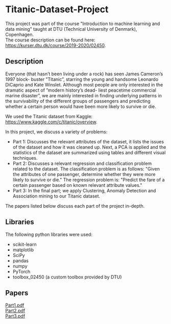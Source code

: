 # Titanic-Dataset-Project
This project was part of the course "Introduction to machine learning and data mining" taught at DTU (Technical University of Denmark), Copenhagen.
<br /> The course description can be found here: https://kurser.dtu.dk/course/2019-2020/02450.

## Description
Everyone (that hasn’t been living under a rock) has seen James Cameron’s 1997 block- buster ”Titanic”, starring the young and handsome Leonardo DiCaprio and Kate Winslet. Although most people are only interested in the dramatic aspect of ”modern history’s dead- liest peacetime commercial marine disaster”, we are mainly interested in finding underlying patterns in the survivability of the different groups of passengers and predicting whether a certain person would have been more likely to survive or die.

We used the Titanic dataset from Kaggle: https://www.kaggle.com/c/titanic/overview.

In this project, we discuss a variety of problems:
* Part 1: Discusses the relevant attributes of the dataset, it lists the issues of the dataset and how it was cleaned up. Next, a PCA is applied and the statistics of the dataset are summarized using tables and different visual techniques. 
* Part 2: Discusses a relevant regression and classification problem related to the dataset. The classification problem is as follows: "Given the attributes of one passenger, determine whether they were more likely to survive or die." The regression problem is: "Predict the fare of a certain passenger based on known relevant attribute values."
* Part 3: In the final part; we apply Clustering, Anomaly Detection and Association mining to our Titanic dataset.

The papers listed below discuss each part of the project in-depth.

## Libraries
The following python libraries were used:
* scikit-learn
* matplotlib
* SciPy
* pandas
* numpy
* PyTorch
* toolbox_02450 (a custom toolbox provided by DTU)

## Papers
[Part1.pdf](http://Djensonsan.github.io/Titanic-Dataset-Project/Part1/Docs/Machine_Learning_Project_1.pdf) <br />
[Part2.pdf](http://Djensonsan.github.io/Titanic-Dataset-Project/Part2/Docs/Machine_Learning_Project_2.pdf) <br />
[Part3.pdf](http://Djensonsan.github.io/Titanic-Dataset-Project/Part3/Docs/Machine_Learning_Project_3.pdf) <br />
